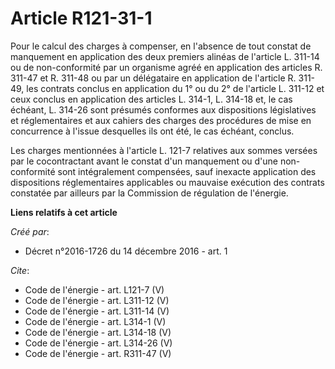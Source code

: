 # Article R121-31-1

Pour le calcul des charges à compenser, en l'absence de tout constat de manquement en application des deux premiers alinéas
de l'article L. 311-14 ou de non-conformité par un organisme agréé en application des articles R. 311-47 et R. 311-48 ou par
un délégataire en application de l'article R. 311-49, les contrats conclus en application du 1° ou du 2° de l'article L.
311-12 et ceux conclus en application des articles L. 314-1, L. 314-18 et, le cas échéant, L. 314-26 sont présumés conformes
aux dispositions législatives et réglementaires et aux cahiers des charges des procédures de mise en concurrence à l'issue
desquelles ils ont été, le cas échéant, conclus. 

Les charges mentionnées à l'article L. 121-7 relatives aux sommes versées par le cocontractant avant le constat d'un
manquement ou d'une non-conformité sont intégralement compensées, sauf inexacte application des dispositions réglementaires
applicables ou mauvaise exécution des contrats constatée par ailleurs par la Commission de régulation de l'énergie.

**Liens relatifs à cet article**

_Créé par_:

  - Décret n°2016-1726 du 14 décembre 2016 - art. 1

_Cite_:

  - Code de l'énergie - art. L121-7 (V)
  - Code de l'énergie - art. L311-12 (V)
  - Code de l'énergie - art. L311-14 (V)
  - Code de l'énergie - art. L314-1 (V)
  - Code de l'énergie - art. L314-18 (V)
  - Code de l'énergie - art. L314-26 (V)
  - Code de l'énergie - art. R311-47 (V)

